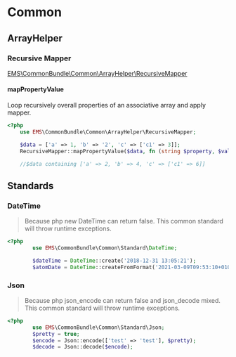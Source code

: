 # Common

## ArrayHelper

### Recursive Mapper

[EMS\CommonBundle\Common\ArrayHelper\RecursiveMapper](./../src/Common/ArrayHelper/RecursiveMapper.php)

#### mapPropertyValue

Loop recursively overall properties of an associative array and apply mapper.

```php
<?php
    use EMS\CommonBundle\Common\ArrayHelper\RecursiveMapper;

    $data = ['a' => 1, 'b' => '2', 'c' => ['c1' => 3]];
    RecursiveMapper::mapPropertyValue($data, fn (string $property, $value) => ((int) $value * 2));

    //$data containing ['a' => 2, 'b' => 4, 'c' => ['c1' => 6]]
```

## Standards

### DateTime
> Because php new DateTime can return false. This common standard will throw runtime exceptions.
```php
<?php
        use EMS\CommonBundle\Common\Standard\DateTime;

        $dateTime = DateTime::create('2018-12-31 13:05:21');
        $atomDate = DateTime::createFromFormat('2021-03-09T09:53:10+0100', \DATE_ATOM);
```

### Json
> Because php json_encode can return false and json_decode mixed. This common standard will throw runtime exceptions. 
```php
<?php
        use EMS\CommonBundle\Common\Standard\Json;
        $pretty = true;
        $encode = Json::encode(['test' => 'test'], $pretty);
        $decode = Json::decode($encode);
```
